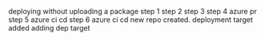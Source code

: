 deploying without uploading a package
step 1
step 2
step 3
step 4 azure pr
step 5 azure ci cd
step 6 azure ci cd
new repo created.
deployment target added
adding dep target
